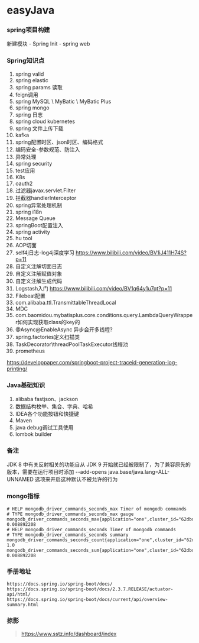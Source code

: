 # easyJava

### spring项目构建

新建模块 - Spring Init - spring web


### Spring知识点

1. spring valid
2. spring elastic
3. spring params 读取
4. feign调用
5. spring MySQL \ MyBatic \ MyBatic Plus
6. spring mongo
7. spring 日志
8. spring cloud kubernetes
9. spring 文件上传下载
10. kafka
11. spring配置时区、json时区、编码格式
12. 编码安全-参数规范、防注入
13. 异常处理
14. spring security
15. test应用
16. K8s
17. oauth2
18. 过滤器javax.servlet.Filter
19. 拦截器handlerInterceptor
20. spring异常处理机制
21. spring i18n
22. Message Queue
23. springBoot配置注入
24. spring activity
25. hu tool
26. AOP切面
27. self4j日志-log4j深度学习 https://www.bilibili.com/video/BV1iJ411H74S?p=11
28. 自定义注解切面日志
29. 自定义注解赋值对象
30. 自定义注解生成代码
31. Logstash入门 https://www.bilibili.com/video/BV1q64y1u7qt?p=11
32. Filebeat配置
33. com.alibaba.ttl.TransmittableThreadLocal
34. MDC
35. com.baomidou.mybatisplus.core.conditions.query.LambdaQueryWrapper如何实现获取class的key的
36. @Async\@EnableAsync 异步会开多线程?
37. spring.factories定义扫描类
38. TaskDecorator\threadPoolTaskExecutor线程池
39. prometheus

https://developpaper.com/springboot-project-traceid-generation-log-printing/

### Java基础知识

1. alibaba fastjson、jackson
2. 数据结构枚举、集合、字典、哈希
3. IDEA各个功能按钮和快捷键
4. Maven
5. java debug调试工具使用
6. lombok builder

### 备注
JDK 8 中有关反射相关的功能自从 JDK 9 开始就已经被限制了，为了兼容原先的版本，需要在运行项目时添加 --add-opens java.base/java.lang=ALL-UNNAMED 选项来开启这种默认不被允许的行为

### mongo指标

```
# HELP mongodb_driver_commands_seconds_max Timer of mongodb commands
# TYPE mongodb_driver_commands_seconds_max gauge
mongodb_driver_commands_seconds_max{application="one",cluster_id="62dbd0067c80cb0e7c84d5ab",command="buildInfo",server_address="127.0.0.1:27017",status="SUCCESS",} 0.008892208
# HELP mongodb_driver_commands_seconds Timer of mongodb commands
# TYPE mongodb_driver_commands_seconds summary
mongodb_driver_commands_seconds_count{application="one",cluster_id="62dbd0067c80cb0e7c84d5ab",command="buildInfo",server_address="127.0.0.1:27017",status="SUCCESS",} 1.0
mongodb_driver_commands_seconds_sum{application="one",cluster_id="62dbd0067c80cb0e7c84d5ab",command="buildInfo",server_address="127.0.0.1:27017",status="SUCCESS",} 0.008892208
```

### 手册地址

```
https://docs.spring.io/spring-boot/docs/
https://docs.spring.io/spring-boot/docs/2.3.7.RELEASE/actuator-api/html/
https://docs.spring.io/spring-boot/docs/current/api/overview-summary.html
```

### 掠影

> https://www.sstz.info/dashboard/index
